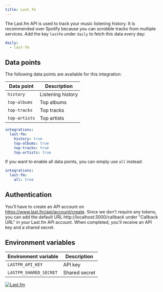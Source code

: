 ```yaml
---
title: Last.fm
---
```


The Last.fm API is used to track your music listening history. It is recommended over Spotify because you can scrobble tracks from multiple services. Add the key `lastFm` under `daily` to fetch this data every day:

```yaml title=".stethoscoperc.yml"
daily:
  - last-fm
```

## Data points

The following data points are available for this integration:

| Data point    | Description       |
| ------------- | ----------------- |
| `history`     | Listening history |
| `top-albums`  | Top albums        |
| `top-tracks`  | Top tracks        |
| `top-artists` | Top artists       |

```yaml title=".stethoscoperc.yml"
integrations:
  last-fm:
    history: true
    top-albums: true
    top-tracks: true
    top-artists: true
```

If you want to enable all data points, you can simply use `all` instead:

```yaml title=".stethoscoperc.yml"
integrations:
  last-fm:
    all: true
```

## Authentication

You'll have to create an API account on https://www.last.fm/api/account/create. Since we don't require any tokens, you can add the default URL http://localhost:3000/callback under "Callback URL" in your Last.fm API account. When completed, you'll receive an API key and a shared secret.

## Environment variables

| Environment variable   | Description   |
| ---------------------- | ------------- |
| `LASTFM_API_KEY`       | API key       |
| `LASTFM_SHARED_SECRET` | Shared secret |

<a href="/docs/integrations/last-fm"><img class="logos" alt="Last.fm" src="https://stethoscope.js.org/branding/integrations/last-fm.png" /></a>
